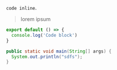 

`code inline`.


> lorem ipsum

```js
export default () => {
  console.log('Code block')
}
```

```java
public static void main(String[] args) {
  System.out.println("sdfs");
}
```
